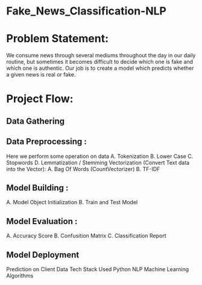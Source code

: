 # Fake_News_Classification-NLP
# Problem Statement:
We consume news through several mediums throughout the day in our daily routine, but sometimes it becomes difficult to decide which one is fake and which one is authentic. 
Our job is to create a model which predicts whether a given news is real or fake.

# Project Flow:
## Data Gathering
## Data Preprocessing :
Here we perform some operation on data
    A. Tokenization
    B. Lower Case
    C. Stopwords
    D. Lemmatization / Stemming
Vectorization (Convert Text data into the Vector):
A. Bag Of Words (CountVectorizer)
B. TF-IDF
## Model Building : 
A. Model Object Initialization
B. Train and Test Model
## Model Evaluation :
A. Accuracy Score
B. Confusition Matrix 
C. Classification Report
## Model Deployment
Prediction on Client Data
Tech Stack Used
Python
NLP
Machine Learning Algorithms
